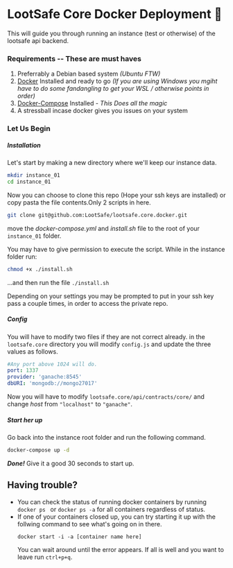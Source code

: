 # LootSafe Core Docker Deployment :whale:
This will guide you through running an instance (test or otherwise) of the lootsafe api backend.

### Requirements -- **These are must haves**
1. Preferrably a Debian based system *(Ubuntu FTW)*
2. [Docker](https://docs.docker.com/install/linux/docker-ce/ubuntu/#prerequisites "Docker") Installed and ready to go *(If you are using Windows you mgiht have to do some fandangling to get your WSL / otherwise points in order)*
3. [Docker-Compose](https://docs.docker.com/compose/install/ "Docker-Compose") Installed - *This Does all the magic*
4. A stressball incase docker gives you issues on your system

### Let Us Begin

##### Installation

Let's start by making a new directory where we'll keep our instance data.
```bash
mkdir instance_01
cd instance_01
```
Now you can choose to clone this repo (Hope your ssh keys are installed) or copy pasta the file contents.Only  2 scripts in here.

```bash
git clone git@github.com:LootSafe/lootsafe.core.docker.git
```

move the *docker-compose.yml* and *install.sh* file to the root of your `instance_01` folder.

You may have to give permission to execute the script. While in the instance folder run:
```bash
chmod +x ./install.sh
```
...and then  run the file `./install.sh`

Depending on your settings you may be prompted to put in your ssh key pass a couple times, in order to access the private repo.
##### Config
You will have to modify two files if they are not correct already.
in the `lootsafe.core` directory you will modify `config.js` and update the three values as follows.
```yml
#Any port above 1024 will do.
port: 1337
provider: 'ganache:8545'
dbURI: 'mongodb://mongo27017'
```

Now you will have to modify `lootsafe.core/api/contracts/core/` and change *host* from `"localhost"` to `"ganache"`.

##### Start her up
Go back into the instance root folder and run the following command.
```bash
docker-compose up -d
```
***Done!***
Give it a good 30 seconds to start up.

## Having trouble?
- You can check the status of running docker containers by running `docker ps ` or `docker ps -a` for all containers regardless of status.
- If one of your containers closed up, you can try starting it up with the follwing command to see what's going on in there.
  ```
  docker start -i -a [container name here]
  ```
  You can wait around until the error appears. If all is well and you want to leave run `ctrl+p+q`.
  
  

